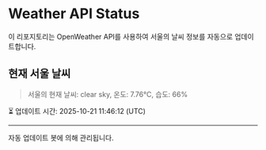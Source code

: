 
# Weather API Status

이 리포지토리는 OpenWeather API를 사용하여 서울의 날씨 정보를 자동으로 업데이트합니다.

## 현재 서울 날씨
> 서울의 현재 날씨: clear sky, 온도: 7.76°C, 습도: 66%

⏳ 업데이트 시간: 2025-10-21 11:46:12 (UTC)

---
자동 업데이트 봇에 의해 관리됩니다.
